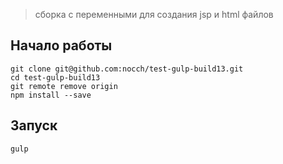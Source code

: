 > сборка с переменными для создания jsp и html файлов


## Начало работы

```shell
git clone git@github.com:nocch/test-gulp-build13.git
cd test-gulp-build13
git remote remove origin
npm install --save
```
## Запуск 
```gulp
gulp
